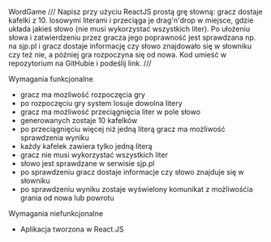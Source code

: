 WordGame
///
Napisz przy użyciu ReactJS prostą grę słowną: gracz dostaje kafelki z 10. losowymi literami i przeciąga je drag'n'drop w miejsce, gdzie układa jakieś słowo (nie musi wykorzystać wszystkich liter). Po ułożeniu słowa i zatwierdzeniu przez gracza jego poprawność jest sprawdzana np. na sjp.pl i gracz dostaje informację czy słowo znajdowało się w słowniku czy też nie, a później gra rozpoczyna się od nowa. Kod umieść w repozytorium na GitHubie i podeślij link.
///

Wymagania funkcjonalne
- gracz ma mozliwość rozpoczęcia gry
- po rozpoczęciu gry system losuje dowolna litery 
- gracz ma możliwość przeciągnięcia liter w pole słowo
- generowanych zostaje 10 kafelków
- po przeciągnięciu więcej niż jedną literą gracz ma możliwość sprawdzenia wyniku
- każdy kafelek zawiera tylko jedną literą
- gracz nie musi wykorzystać wszystkich liter
- słowo jest sprawdzane w serwisie sjp.pl
- po sprawdzeniu gracz dostaje informacje czy słowo znajduje się w słowniku
- po sprawdzeniu wyniku zostaje wyświelony komunikat z możliwośćia grania od nowa lub powrotu

Wymagania niefunkcjonalne
- Aplikacja tworzona w React.JS